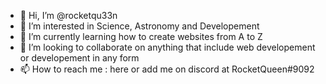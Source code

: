 - 👋 Hi, I’m @rocketqu33n
- 👀 I’m interested in Science, Astronomy and Developement
- 🌱 I’m currently learning how to create websites from A to Z
- 💞️ I’m looking to collaborate on anything that include web developement or developement in any form
- 📫 How to reach me : here or add me on discord at RocketQueen#9092

<!---
rocketqu33n/rocketqu33n is a ✨ special ✨ repository because its `README.md` (this file) appears on your GitHub profile.
You can click the Preview link to take a look at your changes.
--->
